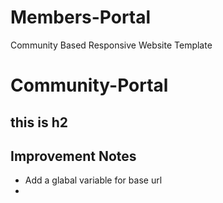 # Members-Portal
Community Based Responsive Website Template
# Community-Portal
## this is h2


## Improvement Notes

- Add a glabal variable for base url 
- 
